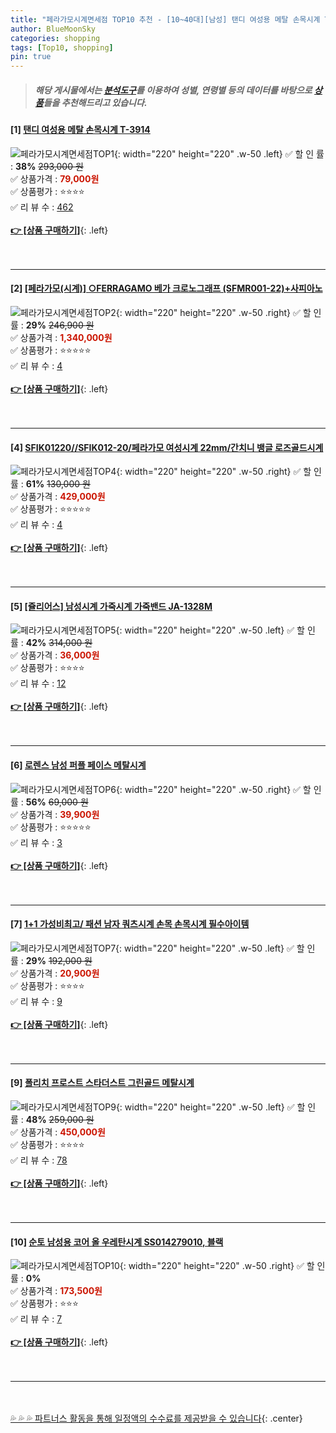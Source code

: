 ```yaml
---
title: "페라가모시계면세점 TOP10 추천 - [10~40대][남성] 탠디 여성용 메탈 손목시계 T-3914"
author: BlueMoonSky
categories: shopping
tags: [Top10, shopping]
pin: true
---
```


> ##### 해당 게시물에서는 [**분석도구**](https://itemscout.io/)를 이용하여 **성별**, **연령별** 등의 데이터를 바탕으로 [**상품**](https://link.coupang.com/a/baae76)들을 추천해드리고 있습니다.

#### [1] [탠디 여성용 메탈 손목시계 T-3914](https://link.coupang.com/re/AFFSDP?lptag=AF5964186&subid=bluemoonsky6999&pageKey=5062326083&traceid=V0-153&itemId=6836968532&vendorItemId=74129595100)
![페라가모시계면세점TOP1](https://thumbnail6.coupangcdn.com/thumbnails/remote/230x230ex/image/vendor_inventory/a48b/a2657bd5e3ee0b28dc422bef314d69053de6d949a899e5ae6441f973a52a.jpg){: width="220" height="220" .w-50 .left}
✅ 할 인 률 : **38%** ~~<del class="base-price"> 293,000  </del>원~~<br>
✅ 상품가격 : <span style="color:#cb1400"> **79,000원** </span><br>
✅ 상품평가 : ⭐⭐⭐⭐<br>
✅ 리 뷰 수 : [462](https://link.coupang.com/re/AFFSDP?lptag=AF5964186&subid=bluemoonsky6999&pageKey=5062326083&traceid=V0-153&itemId=6836968532&vendorItemId=74129595100)<br>
<br>
[**👉  [상품 구매하기]**](https://link.coupang.com/re/AFFSDP?lptag=AF5964186&subid=bluemoonsky6999&pageKey=5062326083&traceid=V0-153&itemId=6836968532&vendorItemId=74129595100){: .left}
<br>
<br>
<br>

***

#### [2] [[페라가모(시계)] ○FERRAGAMO 베가 크로노그래프 (SFMR001-22)+사피아노](https://link.coupang.com/re/AFFSDP?lptag=AF5964186&subid=bluemoonsky6999&pageKey=7475758107&traceid=V0-153&itemId=19516482277&vendorItemId=86625219755)
![페라가모시계면세점TOP2](https://thumbnail6.coupangcdn.com/thumbnails/remote/230x230ex/image/vendor_inventory/f1b6/6cf01bb3985450e9ca282b33a7a637ac194c30c5ebdcdefbf1e0bd6b671c.jpg){: width="220" height="220" .w-50 .right}
✅ 할 인 률 : **29%** ~~<del class="base-price"> 246,900  </del>원~~<br>
✅ 상품가격 : <span style="color:#cb1400"> **1,340,000원** </span><br>
✅ 상품평가 : ⭐⭐⭐⭐⭐<br>
✅ 리 뷰 수 : [4](https://link.coupang.com/re/AFFSDP?lptag=AF5964186&subid=bluemoonsky6999&pageKey=7475758107&traceid=V0-153&itemId=19516482277&vendorItemId=86625219755)<br>
<br>
[**👉  [상품 구매하기]**](https://link.coupang.com/re/AFFSDP?lptag=AF5964186&subid=bluemoonsky6999&pageKey=7475758107&traceid=V0-153&itemId=19516482277&vendorItemId=86625219755){: .left}
<br>
<br>
<br>

***

#### [4] [SFIK01220//SFIK012-20/페라가모 여성시계 22mm/간치니 뱅글 로즈골드시계](https://link.coupang.com/re/AFFSDP?lptag=AF5964186&subid=bluemoonsky6999&pageKey=5573627945&traceid=V0-153&itemId=8885708644&vendorItemId=76172372504)
![페라가모시계면세점TOP4](https://thumbnail7.coupangcdn.com/thumbnails/remote/230x230ex/image/vendor_inventory/a2f7/4b4c9c5991cc1c84f20380c94c4818ea87efa4953a6cfb8613a83af5956d.jpg){: width="220" height="220" .w-50 .right}
✅ 할 인 률 : **61%** ~~<del class="base-price"> 130,000  </del>원~~<br>
✅ 상품가격 : <span style="color:#cb1400"> **429,000원** </span><br>
✅ 상품평가 : ⭐⭐⭐⭐⭐<br>
✅ 리 뷰 수 : [4](https://link.coupang.com/re/AFFSDP?lptag=AF5964186&subid=bluemoonsky6999&pageKey=5573627945&traceid=V0-153&itemId=8885708644&vendorItemId=76172372504)<br>
<br>
[**👉  [상품 구매하기]**](https://link.coupang.com/re/AFFSDP?lptag=AF5964186&subid=bluemoonsky6999&pageKey=5573627945&traceid=V0-153&itemId=8885708644&vendorItemId=76172372504){: .left}
<br>
<br>
<br>

***

#### [5] [[쥴리어스] 남성시계 가죽시계 가죽밴드 JA-1328M](https://link.coupang.com/re/AFFSDP?lptag=AF5964186&subid=bluemoonsky6999&pageKey=6263382906&traceid=V0-153&itemId=12765912240&vendorItemId=80032101900)
![페라가모시계면세점TOP5](https://thumbnail7.coupangcdn.com/thumbnails/remote/230x230ex/image/vendor_inventory/06b9/6722d307d6ed1b5ef69e348d148993c4a62d3335f51a0b4b72b7e960f4e6.jpg){: width="220" height="220" .w-50 .left}
✅ 할 인 률 : **42%** ~~<del class="base-price"> 314,000  </del>원~~<br>
✅ 상품가격 : <span style="color:#cb1400"> **36,000원** </span><br>
✅ 상품평가 : ⭐⭐⭐⭐<br>
✅ 리 뷰 수 : [12](https://link.coupang.com/re/AFFSDP?lptag=AF5964186&subid=bluemoonsky6999&pageKey=6263382906&traceid=V0-153&itemId=12765912240&vendorItemId=80032101900)<br>
<br>
[**👉  [상품 구매하기]**](https://link.coupang.com/re/AFFSDP?lptag=AF5964186&subid=bluemoonsky6999&pageKey=6263382906&traceid=V0-153&itemId=12765912240&vendorItemId=80032101900){: .left}
<br>
<br>
<br>

***

#### [6] [로렌스 남성 퍼플 페이스 메탈시계](https://link.coupang.com/re/AFFSDP?lptag=AF5964186&subid=bluemoonsky6999&pageKey=6622446905&traceid=V0-153&itemId=15062776554&vendorItemId=82285121553)
![페라가모시계면세점TOP6](https://thumbnail6.coupangcdn.com/thumbnails/remote/230x230ex/image/vendor_inventory/3f3d/d867b331876038d03de37d840b56792c892ce8c2adc6e6630c3f3384d6dc.png){: width="220" height="220" .w-50 .right}
✅ 할 인 률 : **56%** ~~<del class="base-price"> 69,000  </del>원~~<br>
✅ 상품가격 : <span style="color:#cb1400"> **39,900원** </span><br>
✅ 상품평가 : ⭐⭐⭐⭐⭐<br>
✅ 리 뷰 수 : [3](https://link.coupang.com/re/AFFSDP?lptag=AF5964186&subid=bluemoonsky6999&pageKey=6622446905&traceid=V0-153&itemId=15062776554&vendorItemId=82285121553)<br>
<br>
[**👉  [상품 구매하기]**](https://link.coupang.com/re/AFFSDP?lptag=AF5964186&subid=bluemoonsky6999&pageKey=6622446905&traceid=V0-153&itemId=15062776554&vendorItemId=82285121553){: .left}
<br>
<br>
<br>

***

#### [7] [1+1 가성비최고/ 패션 남자 쿼츠시계 손목 손목시계 필수아이템](https://link.coupang.com/re/AFFSDP?lptag=AF5964186&subid=bluemoonsky6999&pageKey=7573827400&traceid=V0-153&itemId=19979412782&vendorItemId=87077718160)
![페라가모시계면세점TOP7](https://thumbnail7.coupangcdn.com/thumbnails/remote/230x230ex/image/vendor_inventory/806c/c84a7d5a252018bd1d86af92c6106ae6c3d96632ea601d37e2c4916c8e4c.png){: width="220" height="220" .w-50 .left}
✅ 할 인 률 : **29%** ~~<del class="base-price"> 192,000  </del>원~~<br>
✅ 상품가격 : <span style="color:#cb1400"> **20,900원** </span><br>
✅ 상품평가 : ⭐⭐⭐⭐<br>
✅ 리 뷰 수 : [9](https://link.coupang.com/re/AFFSDP?lptag=AF5964186&subid=bluemoonsky6999&pageKey=7573827400&traceid=V0-153&itemId=19979412782&vendorItemId=87077718160)<br>
<br>
[**👉  [상품 구매하기]**](https://link.coupang.com/re/AFFSDP?lptag=AF5964186&subid=bluemoonsky6999&pageKey=7573827400&traceid=V0-153&itemId=19979412782&vendorItemId=87077718160){: .left}
<br>
<br>
<br>

***

#### [9] [폴리치 프로스트 스타더스트 그린골드 메탈시계](https://link.coupang.com/re/AFFSDP?lptag=AF5964186&subid=bluemoonsky6999&pageKey=7606741028&traceid=V0-153&itemId=20135999012&vendorItemId=87229747101)
![페라가모시계면세점TOP9](https://thumbnail6.coupangcdn.com/thumbnails/remote/230x230ex/image/vendor_inventory/2108/c43ccd619c8ed8584a50d4fe4420a5ffca57335b2b4627d3d89559a1df45.png){: width="220" height="220" .w-50 .left}
✅ 할 인 률 : **48%** ~~<del class="base-price"> 259,000  </del>원~~<br>
✅ 상품가격 : <span style="color:#cb1400"> **450,000원** </span><br>
✅ 상품평가 : ⭐⭐⭐⭐<br>
✅ 리 뷰 수 : [78](https://link.coupang.com/re/AFFSDP?lptag=AF5964186&subid=bluemoonsky6999&pageKey=7606741028&traceid=V0-153&itemId=20135999012&vendorItemId=87229747101)<br>
<br>
[**👉  [상품 구매하기]**](https://link.coupang.com/re/AFFSDP?lptag=AF5964186&subid=bluemoonsky6999&pageKey=7606741028&traceid=V0-153&itemId=20135999012&vendorItemId=87229747101){: .left}
<br>
<br>
<br>

***

#### [10] [순토 남성용 코어 올 우레탄시계 SS014279010, 블랙](https://link.coupang.com/re/AFFSDP?lptag=AF5964186&subid=bluemoonsky6999&pageKey=6429681669&traceid=V0-153&itemId=13870638146&vendorItemId=81120515226)
![페라가모시계면세점TOP10](https://thumbnail7.coupangcdn.com/thumbnails/remote/230x230ex/image/rs_quotation_api/zt6kdbrn/8e34be9da9e9495794379e5482fc2a46.jpg){: width="220" height="220" .w-50 .right}
✅ 할 인 률 : **0%** <br>
✅ 상품가격 : <span style="color:#cb1400"> **173,500원** </span><br>
✅ 상품평가 : ⭐⭐⭐<br>
✅ 리 뷰 수 : [7](https://link.coupang.com/re/AFFSDP?lptag=AF5964186&subid=bluemoonsky6999&pageKey=6429681669&traceid=V0-153&itemId=13870638146&vendorItemId=81120515226)<br>
<br>
[**👉  [상품 구매하기]**](https://link.coupang.com/re/AFFSDP?lptag=AF5964186&subid=bluemoonsky6999&pageKey=6429681669&traceid=V0-153&itemId=13870638146&vendorItemId=81120515226){: .left}
<br>
<br>
<br>

***
<br><br>[💦 💦 💦 파트너스 활동을 통해 일정액의 수수료를 제공받을 수 있습니다](https://link.coupang.com/a/baae76){: .center}